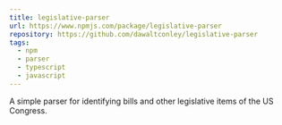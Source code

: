 ```yaml
---
title: legislative-parser
url: https://www.npmjs.com/package/legislative-parser
repository: https://github.com/dawaltconley/legislative-parser
tags:
  - npm
  - parser
  - typescript
  - javascript
---
```


A simple parser for identifying bills and other legislative items of the US 
Congress.
